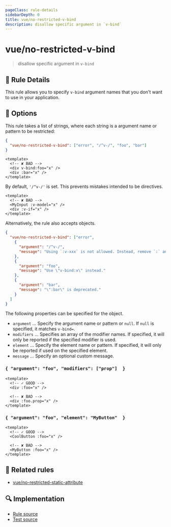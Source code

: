 ```yaml
---
pageClass: rule-details
sidebarDepth: 0
title: vue/no-restricted-v-bind
description: disallow specific argument in `v-bind`
---
```

# vue/no-restricted-v-bind
> disallow specific argument in `v-bind`

## :book: Rule Details

This rule allows you to specify `v-bind` argument names that you don't want to use in your application.

## :wrench: Options

This rule takes a list of strings, where each string is a argument name or pattern to be restricted:

```json
{
  "vue/no-restricted-v-bind": ["error", "/^v-/", "foo", "bar"]
}
```

<eslint-code-block :rules="{'vue/no-restricted-v-bind': ['error', '/^v-/', 'foo', 'bar']}">

```vue
<template>
  <!-- ✘ BAD -->
  <div v-bind:foo="x" />
  <div :bar="x" />
</template>
```

</eslint-code-block>

By default, `'/^v-/'` is set. This prevents mistakes intended to be directives.

<eslint-code-block :rules="{'vue/no-restricted-v-bind': ['error']}">

```vue
<template>
  <!-- ✘ BAD -->
  <MyInput :v-model="x" />
  <div :v-if="x" />
</template>
```

</eslint-code-block>

Alternatively, the rule also accepts objects.

```json
{
  "vue/no-restricted-v-bind": ["error",
    {
      "argument": "/^v-/",
      "message": "Using `:v-xxx` is not allowed. Instead, remove `:` and use it as directive."
    },
    {
      "argument": "foo",
      "message": "Use \"v-bind:x\" instead."
    },
    {
      "argument": "bar",
      "message": "\":bar\" is deprecated."
    }
  ]
}
```

The following properties can be specified for the object.

- `argument` ... Specify the argument name or pattern or `null`. If `null` is specified, it matches `v-bind=`.
- `modifiers` ... Specifies an array of the modifier names. If specified, it will only be reported if the specified modifier is used.
- `element` ... Specify the element name or pattern. If specified, it will only be reported if used on the specified element.
- `message` ... Specify an optional custom message.

### `{ "argument": "foo", "modifiers": ["prop"]  }`

<eslint-code-block :rules="{'vue/no-restricted-v-bind': ['error', { argument: 'foo', modifiers: ['prop'] }]}">

```vue
<template>
  <!-- ✓ GOOD -->
  <div :foo="x" />

  <!-- ✘ BAD -->
  <div :foo.prop="x" />
</template>
```

</eslint-code-block>

### `{ "argument": "foo", "element": "MyButton"  }`

<eslint-code-block :rules="{'vue/no-restricted-v-bind': ['error', { argument: 'foo', element: 'MyButton' }]}">

```vue
<template>
  <!-- ✓ GOOD -->
  <CoolButton :foo="x" />

  <!-- ✘ BAD -->
  <MyButton :foo="x" />
</template>
```

</eslint-code-block>

## :couple: Related rules

- [vue/no-restricted-static-attribute]

[vue/no-restricted-static-attribute]: ./no-restricted-static-attribute.md

## :mag: Implementation

- [Rule source](https://github.com/vuejs/eslint-plugin-vue/blob/master/lib/rules/no-restricted-v-bind.js)
- [Test source](https://github.com/vuejs/eslint-plugin-vue/blob/master/tests/lib/rules/no-restricted-v-bind.js)
